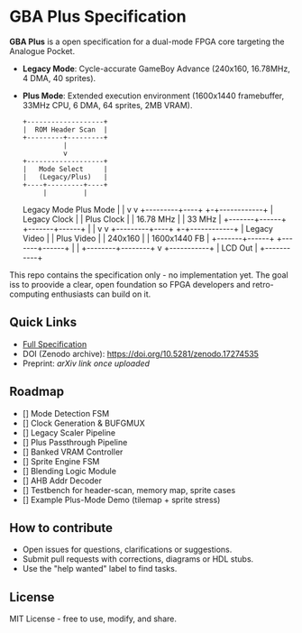 # GBA Plus Specification

**GBA Plus** is a open specification for a dual-mode FPGA core targeting the Analogue Pocket.

- **Legacy Mode**: Cycle-accurate GameBoy Advance (240x160, 16.78MHz, 4 DMA, 40 sprites).
- **Plus Mode**: Extended execution environment (1600x1440 framebuffer, 33MHz CPU, 6 DMA, 64 sprites, 2MB VRAM).

      +-------------------+
      |  ROM Header Scan  |
      +---------+---------+
                |
                v
      +-------------------+
      |   Mode Select     |
      |   (Legacy/Plus)   |
      +----+---------+----+
           |         |
     Legacy Mode  Plus Mode
           |         |
           v         v
 +---------+----+  +-+------------+
 | Legacy Clock |  |  Plus Clock  |
 |   16.78 MHz  |  |    33 MHz    |
 +-------+------+  +-------+------+
         |                 |
         v                 v
 +---------+----+  +-+------------+
 | Legacy Video |  |  Plus Video  |
 |    240x160   |  | 1600x1440 FB |
 +-------+------+  +-------+------+
         |                 |
         +--------+--------+
                  v
            +-----------+
            |  LCD Out  |
            +-----------+

This repo contains the specification only - no implementation yet. The goal iss to proovide a clear, open foundation so FPGA developers and retro-computing enthusiasts can build on it.

## Quick Links
- [Full Specification](GBAPlus_Spec.md)
- DOI (Zenodo archive): https://doi.org/10.5281/zenodo.17274535
- Preprint: *arXiv link once uploaded*

## Roadmap

- [] Mode Detection FSM
- [] Clock Generation & BUFGMUX
- [] Legacy Scaler Pipeline
- [] Plus Passthrough Pipeline
- [] Banked VRAM Controller
- [] Sprite Engine FSM
- [] Blending Logic Module
- [] AHB Addr Decoder
- [] Testbench for header-scan, memory map, sprite cases
- [] Example Plus-Mode Demo (tilemap + sprite stress)

## How to contribute
- Open issues for questions, clarifications or suggestions.
- Submit pull requests with corrections, diagrams or HDL stubs.
- Use the "help wanted" label to find tasks.

## License
MIT License - free to use, modify, and share.
